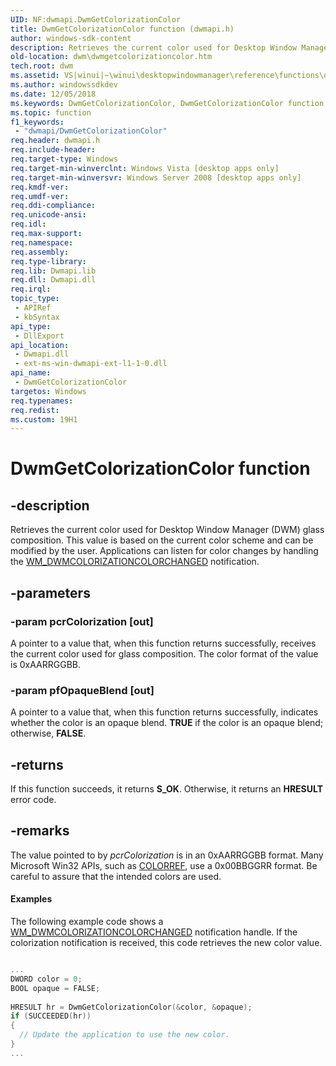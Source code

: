```yaml
---
UID: NF:dwmapi.DwmGetColorizationColor
title: DwmGetColorizationColor function (dwmapi.h)
author: windows-sdk-content
description: Retrieves the current color used for Desktop Window Manager (DWM) glass composition.
old-location: dwm\dwmgetcolorizationcolor.htm
tech.root: dwm
ms.assetid: VS|winui|~\winui\desktopwindowmanager\reference\functions\dwmgetcolorizationcolor.htm
ms.author: windowssdkdev
ms.date: 12/05/2018
ms.keywords: DwmGetColorizationColor, DwmGetColorizationColor function [Desktop Window Manager], _udwm_dwmgetcolorizationcolor, _udwm_dwmgetcolorizationcolor_cpp, dwm.dwmgetcolorizationcolor, dwmapi/DwmGetColorizationColor, winui._udwm_dwmgetcolorizationcolor
ms.topic: function
f1_keywords: 
 - "dwmapi/DwmGetColorizationColor"
req.header: dwmapi.h
req.include-header: 
req.target-type: Windows
req.target-min-winverclnt: Windows Vista [desktop apps only]
req.target-min-winversvr: Windows Server 2008 [desktop apps only]
req.kmdf-ver: 
req.umdf-ver: 
req.ddi-compliance: 
req.unicode-ansi: 
req.idl: 
req.max-support: 
req.namespace: 
req.assembly: 
req.type-library: 
req.lib: Dwmapi.lib
req.dll: Dwmapi.dll
req.irql: 
topic_type:
 - APIRef
 - kbSyntax
api_type:
 - DllExport
api_location:
 - Dwmapi.dll
 - ext-ms-win-dwmapi-ext-l1-1-0.dll
api_name:
 - DwmGetColorizationColor
targetos: Windows
req.typenames: 
req.redist: 
ms.custom: 19H1
---
```


# DwmGetColorizationColor function


## -description


Retrieves the current color used for Desktop Window Manager (DWM) glass composition. This value is based on the current color scheme and can be modified by the user. Applications can listen for color changes by handling the <a href="https://docs.microsoft.com/windows/desktop/dwm/wm-dwmcolorizationcolorchanged">WM_DWMCOLORIZATIONCOLORCHANGED</a> notification.


## -parameters




### -param pcrColorization [out]

A pointer to a value that, when this function returns successfully, receives the current color used for glass composition. The color format of the value is 0xAARRGGBB.


### -param pfOpaqueBlend [out]

A pointer to a value that, when this function returns successfully, indicates whether the color is an opaque blend. <b>TRUE</b> if the color is an opaque blend; otherwise, <b>FALSE</b>.


## -returns



If this function succeeds, it returns <b xmlns:loc="http://microsoft.com/wdcml/l10n">S_OK</b>. Otherwise, it returns an <b xmlns:loc="http://microsoft.com/wdcml/l10n">HRESULT</b> error code.




## -remarks



The value pointed to by <i>pcrColorization</i> is in an 0xAARRGGBB format. Many Microsoft Win32 APIs, such as <a href="https://docs.microsoft.com/windows/desktop/gdi/colorref">COLORREF</a>, use a 0x00BBGGRR format. Be careful to assure that the intended colors are used.


#### Examples

The following example code shows a <a href="https://docs.microsoft.com/windows/desktop/dwm/wm-dwmcolorizationcolorchanged">WM_DWMCOLORIZATIONCOLORCHANGED</a> notification handle. If the colorization notification is received, this code retrieves the new color value.


```cpp

...
DWORD color = 0;
BOOL opaque = FALSE;
  
HRESULT hr = DwmGetColorizationColor(&color, &opaque);
if (SUCCEEDED(hr))
{
  // Update the application to use the new color.
}
...
```




